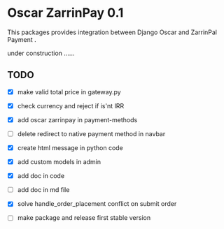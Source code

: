 # Oscar ZarrinPay 0.1


This packages provides integration between Django Oscar and ZarrinPal Payment .

under construction ......


## TODO
- [x] make valid total price in gateway.py
- [x] check currency and reject if is'nt IRR
- [x] add oscar zarrinpay in payment-methods
- [ ] delete redirect to native payment method in navbar
- [x] create html message in python code
- [x] add custom models in admin
- [x] add doc in code
- [ ] add doc in md file
- [x] solve handle_order_placement conflict on submit order
- [ ] make package and release first stable version

